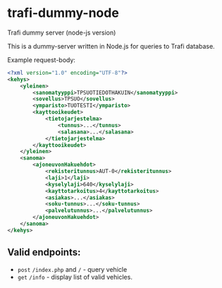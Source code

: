 # trafi-dummy-node
Trafi dummy server (node-js version)

This is a dummy-server written in Node.js for queries to Trafi database.

Example request-body:
```xml
<?xml version="1.0" encoding="UTF-8"?>
<kehys>
	<yleinen>
		<sanomatyyppi>TPSUOTIEDOTHAKUIN</sanomatyyppi>
		<sovellus>TPSUO</sovellus>
		<ymparisto>TUOTESTI</ymparisto>
		<kayttooikeudet>
			<tietojarjestelma>
				<tunnus>...</tunnus>
				<salasana>...</salasana>
			</tietojarjestelma>
		</kayttooikeudet>
	</yleinen>
	<sanoma>
		<ajoneuvonHakuehdot>
			<rekisteritunnus>AUT-0</rekisteritunnus>
			<laji>1</laji>
			<kyselylaji>640</kyselylaji>
			<kayttotarkoitus>4</kayttotarkoitus>
			<asiakas>...</asiakas>
			<soku-tunnus>...</soku-tunnus>
			<palvelutunnus>...</palvelutunnus>
		</ajoneuvonHakuehdot>
	</sanoma>
</kehys>
```
## Valid endpoints:

- `post` `/index.php` and `/` - query vehicle
- `get` `/info` - display list of valid vehicles.
